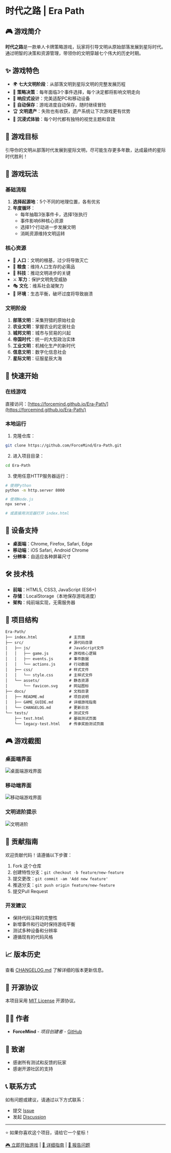 # 时代之路 | Era Path

## 🎮 游戏简介

**时代之路**是一款单人卡牌策略游戏，玩家将引导文明从原始部落发展到星际时代。通过明智的决策和资源管理，带领你的文明穿越七个伟大的历史时期。

## ✨ 游戏特色

- 🌍 **七大文明阶段**：从部落文明到星际文明的完整发展历程
- 🎯 **策略决策**：每年面临3个事件选择，每个决定都将影响文明走向
- 📱 **响应式设计**：完美适配PC和移动设备
- 💾 **自动保存**：游戏进度自动保存，随时继续冒险
- 🏆 **文明遗产**：失败也有收获，遗产系统让下次游戏更有优势
- 🎨 **沉浸式体验**：每个时代都有独特的视觉主题和音效

## 🎯 游戏目标

引导你的文明从部落时代发展到星际文明，尽可能生存更多年数，达成最终的星际时代胜利！

## 🎲 游戏玩法

### 基础流程
1. **选择起源地**：5个不同的地理位置，各有优劣
2. **年度循环**：
   - 每年抽取3张事件卡，选择1张执行
   - 事件影响6种核心资源
   - 选择1个行动进一步发展文明
   - 消耗资源维持文明运转

### 核心资源
- 👥 **人口**：文明的根基，过少将导致灭亡
- 🌾 **粮食**：维持人口生存的必需品
- 🔬 **科技**：推动文明进步的关键
- ⚔️ **军力**：保护文明免受威胁
- 🎭 **文化**：维系社会凝聚力
- 🌿 **环境**：生态平衡，破坏过度将导致崩溃

### 文明阶段
1. **部落文明**：采集狩猎的原始社会
2. **农业文明**：掌握农业的定居社会
3. **城邦文明**：城市与贸易的兴起
4. **帝国时代**：统一的大型政治实体
5. **工业文明**：机械化生产的新时代
6. **信息文明**：数字化信息社会
7. **星际文明**：征服星辰大海

## 🚀 快速开始

### 在线游戏
直接访问：[https://forcemind.github.io/Era-Path/](https://forcemind.github.io/Era-Path/)

### 本地运行
1. 克隆仓库：
```bash
git clone https://github.com/ForceMind/Era-Path.git
```

2. 进入项目目录：
```bash
cd Era-Path
```

3. 使用任意HTTP服务器运行：
```bash
# 使用Python
python -m http.server 8000

# 使用Node.js
npx serve .

# 或直接用浏览器打开 index.html
```

## 📱 设备支持

- **桌面端**：Chrome, Firefox, Safari, Edge
- **移动端**：iOS Safari, Android Chrome
- **分辨率**：自适应各种屏幕尺寸

## 🛠️ 技术栈

- **前端**：HTML5, CSS3, JavaScript (ES6+)
- **存储**：LocalStorage（本地保存游戏进度）
- **架构**：纯前端实现，无需服务器

## 📁 项目结构

```
Era-Path/
├── index.html              # 主页面
├── src/                    # 源代码目录
│   ├── js/                 # JavaScript文件
│   │   ├── game.js         # 游戏核心逻辑
│   │   ├── events.js       # 事件数据
│   │   └── actions.js      # 行动数据
│   ├── css/                # 样式文件
│   │   └── style.css       # 主样式文件
│   └── assets/             # 静态资源
│       └── favicon.svg     # 网站图标
├── docs/                   # 文档目录
│   ├── README.md           # 项目说明
│   ├── GAME_GUIDE.md       # 详细游戏指南
│   └── CHANGELOG.md        # 更新日志
└── tests/                  # 测试文件
    ├── test.html           # 基础测试页面
    └── legacy-test.html    # 传承奖励测试页面
```

## 🎮 游戏截图

### 桌面端界面
![桌面端游戏界面](docs/screenshots/desktop.png)

### 移动端界面
![移动端游戏界面](docs/screenshots/mobile.png)

### 文明进阶提示
![文明进阶](docs/screenshots/advancement.png)

## 🤝 贡献指南

欢迎贡献代码！请遵循以下步骤：

1. Fork 这个仓库
2. 创建特性分支：`git checkout -b feature/new-feature`
3. 提交更改：`git commit -am 'Add new feature'`
4. 推送分支：`git push origin feature/new-feature`
5. 提交Pull Request

### 开发建议
- 保持代码注释的完整性
- 新增事件和行动时保持游戏平衡
- 测试多种设备和分辨率
- 遵循现有的代码风格

## 📈 版本历史

查看 [CHANGELOG.md](CHANGELOG.md) 了解详细的版本更新信息。

## 📄 开源协议

本项目采用 [MIT License](LICENSE) 开源协议。

## 👨‍💻 作者

- **ForceMind** - *项目创建者* - [GitHub](https://github.com/ForceMind)

## 🙏 致谢

- 感谢所有测试和反馈的玩家
- 感谢开源社区的支持

## 📞 联系方式

如有问题或建议，请通过以下方式联系：

- 提交 [Issue](https://github.com/ForceMind/Era-Path/issues)
- 发起 [Discussion](https://github.com/ForceMind/Era-Path/discussions)

---

⭐ 如果你喜欢这个项目，请给它一个星标！

[🎮 立即开始游戏](https://forcemind.github.io/Era-Path/) | [📖 详细指南](GAME_GUIDE.md) | [🐛 报告问题](https://github.com/ForceMind/Era-Path/issues)

